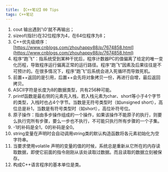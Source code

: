 ```yaml
---
title: 【C++笔记】00 Tips
tags: C++笔记
---
```


1. cout 输出遇到'\0'就不再输出；
2. sizeof(指针)在32位程序为4，在64位程序为8；
3. C++优先级顺序：[https://www.cnblogs.com/zhouhappy88/p/7674858.html](https://www.cnblogs.com/zhouhappy88/p/7674858.html)
4. 程序“跑飞”：指系统受到某种干扰后，程序计数器PC的值偏离了给定的唯一变化历程，导致程序运行偏离正常的运行路径。程序“跑飞”因素及后果往往是不可预计的。在很多情况下，程序“跑飞”后系统会进入死循环而导致死机。
5. 前置++返回的是引用，后置++会先将对象拷贝一份，再进行自增，最后返回拷贝。
6. ASCII字符是长度为8的数据类型，共有256种可能。
7. printf函数是最右侧的元素先入栈，若入栈元素为char、short等小于4个字节的类型，入栈时也占4个字节。当数是无符号类型时（如unsigned short），高位总是补1，当数是有符号类型时（如short），高位补符号位。
8. 原子操作：指由多步操作组成的一个操作，如果该操作不能原子的执行，则要么执行完所有步骤，要么一步也不执行，不可能只执行所有步骤的一个子集。
9. -1的补码是全1，0的补码是全0。
10. string变量在声明时会自动调用string类的默认构造函数将各元素初始化为空字符串。
11. 当要求使用volatile 声明的变量的值的时候，系统总是重新从它所在的内存读取数据，即使它前面的指令刚刚从该处读取过数据。而且读取的数据立刻被保存。
12. 构成C++语言程序的基本单位是类。